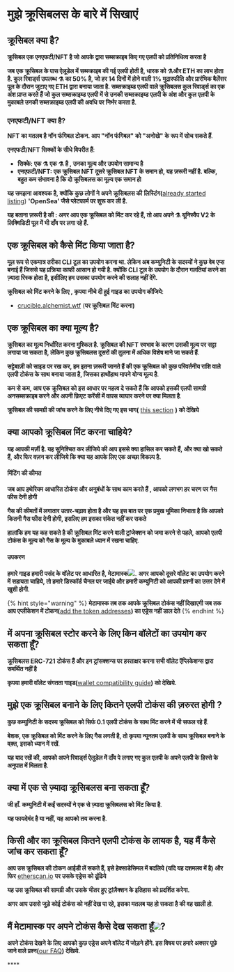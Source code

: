 # मुझे क्रूसिबलस के बारे में सिखाएं

## **क्रूसिबल क्या है?**

**क्रूसिबल एक एनएफटी/NFT है जो आपके द्वारा सब्सक्राइब किए गए एलपी को प्रतिनिधित्व करता है**

**जब एक क्रूसिबल के पास ऐलूडेल में सब्स्क्राइब की गई एलपी होती है, धारक को ⚗️और ETH का लाभ होता है. कुल रिवार्ड्स उपलब्ध  ⚗️ का 50% है, जो हर 14 दिनों में होने वाली 1% मुद्रास्फीति और प्रारंभिक बैलेंसर पूल के दौरान जुटाए गए ETH द्वारा बनाया जाता है. सब्सक्राइब्ड एलपी वाले क्रूसिबलस कुल रिवार्ड्स का एक अंश प्राप्त करते हैं जो कुल सब्सक्राइब्ड एलपी में से उनकी सब्सक्राइब्ड एलपी के अंश और कुल एलपी के मुकाबले उनकी सब्सक्राइब्ड एलपी की अवधि पर निर्भर करता है.**

### **एनएफटी/NFT क्या है?**

**NFT का मतलब है नॉन फंगिबल टोकन. आप "नॉन फंगिबल" को "अनोखे" के रूप में सोच सकते हैं**.

**एनएफटी/NFT सिक्कों के सीधे विपरीत हैं**:

* **सिक्के: एक ⚗️ एक ⚗️ है , उनका मूल्य और उपयोग सामान्य है**
* **‌एनएफटी/NFT: एक क्रूसिबल NFT दूसरे क्रूसिबल NFT के समान हो, यह ज़रूरी नहीं है. बल्कि, बहुत कम संभावना है कि दो क्रूसिबलस का मूल्य एक समान हो**

**यह समझना आवश्यक है, क्योंकि कुछ लोगों ने अपने क्रूसिबलस की** **लिस्टिंग\(**[already started listing](https://opensea.io/assets/0x54e0395cfb4f39bef66dbcd5bd93cca4e9273d56/620479970925497750675476517677400441094103376596)\)  **'OpenSea' जैसे प्लेटफार्म पर शुरू कर ली है.** 

**यह बताना ज़रूरी है की : अगर आप एक क्रूसिबल को मिंट कर रहे हैं, तो आप अपने ⚗️ यूनिस्वैप V2 के लिक्विडिटी पूल में भी दाँव पर लगा रहे हैं.**

## **एक क्रूसिबल को कैसे मिंट किया जाता है?**

**मूल रूप से एकमात्र तरीका CLI टूल का उपयोग करना था.  लेकिन अब कम्युनिटी के सदस्यों ने कुछ वेब एप्स बनाई हैं जिससे यह प्रक्रिया काफी आसान हो गयी है. क्योंकि CLI टूल के उपयोग के दौरान गलतियां करने का ज़्यादा रिस्क होता है, इसीलिए हम उसका उपयोग करने की सलाह नहीं देंगे.**

**क्रूसिबल को मिंट करने के लिए , कृपया नीचे दी हुई गाइड का उपयोग कीजिये**:

* [crucible.alchemist.wtf](guides-crucible.alchemist.wtf/) \(**पर क्रूसिबल मिंट करना\)**

## **एक क्रूसिबल का क्या मूल्य है?**  

**क्रूसिबल का मूल्य निर्धारित करना मुश्किल है. क्रूसिबल की NFT स्वभाव के कारण उसकी मूल्य पर सट्टा लगाया जा सकता है, लेकिन कुछ क्रूसिबलस दूसरों की तुलना में अधिक विशेष माने जा सकते हैं**.

**सट्टेबाज़ी को साइड पर रख कर, हम इतना ज़रूरी जानते हैं की एक क्रूसिबल को कुछ परिवर्तनीय राशि वाले एलपी टोकंस के साथ बनाया जाता है, जिसका हाथोंहाथ मापने योग्य मूल्य है**. 

**कम से कम, आप एक क्रूसिबल को इस आधार पर महत्व दे सकते हैं कि आपको इसकी एलपी सामग्री अनसब्सक्राइब करने और अपनी फ़िएट करेंसी में वापस व्यापार करने पर क्या मिलता है**.

**क्रूसिबल की सामग्री की जांच करने के लिए नीचे दिए गए इस भाग\(** [this section](teach-me-about-crucibles.md#how-can-i-check-how-many-lp-tokens-someone-elses-crucible-is-worth) **\) को देखिये**  


## **क्या आपको क्रूसिबल मिंट करना चाहिये?** 

**यह आपकी मर्ज़ी है. यह सुनिश्चित कर लीजिये की आप इससे क्या हासिल कर सकते हैं, और क्या खो सकते हैं, और फिर वज़न कर लीजिये कि क्या यह आपके लिए एक अच्छा विकल्प है.**

#### **मिंटिंग की कीमत** 

**जब आप इथेरियम आधारित टोकंस और अनुबंधों के साथ काम करते हैं , आपको लगभग हर चरण पर गैस फीस देनी होगी**

**गैस की कीमतों में लगातार उतार-चढ़ाव होता है और यह इस बात पर एक प्रमुख भूमिका निभाता है कि आपको कितनी गैस फीस देनी होगी, इसलिए हम इसका संकेत नहीं कर सकते**

**हालांकि हम यह कह सकते है की क्रूसिबल मिंट करने वाली ट्रांजेक्शन को जमा  करने से पहले, आपको एलपी टोकंस के मूल्य को गैस के मूल्य के मुकाबले ध्यान में रखना चाहिए**.

#### **‌उपकरण**

**हमारे गाइड हमारी पसंद के वॉलेट पर आधारित है, मेटामास्क**![](../.gitbook/assets/metamask-fox.svg). **अगर आपको दूसरे वॉलेट का उपयोग करने में सहायता चाहिये, तो हमारे डिस्कॉर्ड चैनल पर जाईये और हमारी कम्युनिटी को आपकी प्रश्नों का उत्तर देने में खुशी होगी**.

{% hint style="warning" %}
**मेटामास्क तब तक आपके क्रूसिबल टोकंस नहीं दिखाएगी जब तक आप एप्लीकेशन में टोकन\(**[add the token addresses](faq.md#why-cant-i-see-my-mist-in-my-wallet)**\) का एड्रेस नहीं डाल देते** 
{% endhint %}

## **में अपना क्रूसिबल स्टोर करने के लिए किन वॉलेटों का उपयोग कर सकता हूँ?**

**क्रूसिबलस ERC-721 टोकंस हैं और इन ट्रांसक्शन्स पर हस्ताक्षर करना सभी वॉलेट ऍप्लिकेशन्स द्वारा समर्थित नहीं है**

**कृपया हमारी वॉलेट संगतता गाइड\(**[wallet compatibility guide](wallet-compatibility.md)**\) को देखिये.** 

## **मुझे एक क्रूसिबल बनाने के लिए कितने एलपी टोकंस की ज़रुरत होगी ?**

**कुछ कम्युनिटी के सदस्य क्रूसिबल को सिर्फ 0.1 एलपी टोकंस के साथ मिंट करने में भी सफल रहे हैं**.

**बेशक, एक क्रूसिबल को मिंट करने के लिए गैस लगती है, तो कृपया न्यूनतम एलपी के साथ क्रूसिबल बनाने के वक़्त, इसको ध्यान में रखें**.

**यह याद रखें की, आपको अपने रिवार्ड्स ऐलूडेल में दाँव पे लगाए गए कुल एलपी के अपने एलपी के हिस्से के अनुपात में मिलता है**.

## **‌क्या में एक से ज़्यादा क्रूसिबलस बना सकता हूँ?**

**जी हाँ. कम्युनिटी में कईं सदस्यों ने एक से ज़्यादा क्रूसिबलस को मिंट किया है**.

**यह फायदेमंद है या नहीं, यह आपको तय करना है**.

## **किसी और का क्रूसिबल कितने एलपी टोकंस के लायक है, यह मैं कैसे जांच कर सकता हूँ?**

**आप उस क्रूसिबल की टोकन आईडी लें सकते हैं, इसे हेक्साडेसिमल में बदलिये \(यदि यह दशमलव में है\) और फिर**  [etherscan.io](https://etherscan.io) **पर उसके एड्रेस को ढूंढिये**

**यह उस क्रूसिबल की सामग्री और उसके भीतर हुए ट्रांज़ैक्शन के इतिहास को प्रदर्शित करेगा.**

**अगर आप उससे जुड़े कोई टोकंस को नहीं देख पा रहे, इसका मतलब यह हो सकता है की वह खाली हो**.

## **मैं मेटामास्क पर अपने टोकंस कैसे देख सकता हूँ**![](../.gitbook/assets/metamask-fox.svg)?

**अपने टोकंस देखने के लिए आपको कुछ एड्रेस अपने वॉलेट में जोड़ने होंगे. इस विषय पर हमारे अक्सर पूछे जाने वाले प्रश्न\(**[our FAQ](faq.md#why-cant-i-see-my-mist-in-my-wallet)**\) देखिये.**

\*\*\*\*

